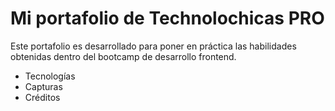 # Mi portafolio de Technolochicas PRO

Este portafolio es desarrollado para poner en práctica las habilidades obtenidas dentro del bootcamp de desarrollo frontend.

- Tecnologías
- Capturas
- Créditos  